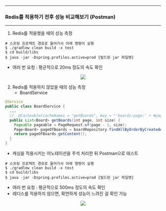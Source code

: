 -----
### Redis를 적용하기 전후 성능 비교해보기 (Postman)
-----
1. Redis를 적용했을 때의 성능 측정
```
# 스프링 프로젝트 경로로 들어가서 아래 명령어 실행
$ ./gradlew clean build -x test 
$ cd build/libs
$ java -jar -Dspring.profiles.active=prod {빌드된 jar 파일명}
```
  - 여러 번 요청 : 평균적으로 20ms 정도의 속도 확인
<div align="center">
<img src="https://github.com/user-attachments/assets/74f344ea-1eaa-4c6e-958e-ec0eec83327b">
</div>

2. Redis를 적용하지 않았을 때의 성능 측정
   - BoardService
```java
@Service
public class BoardService {
  ...
  //  @Cacheable(cacheNames = "getBoards", key = "'boards:page:' + #page + ':size:' + #size", cacheManager = "boardCacheManager")
  public List<Board> getBoards(int page, int size) {
    Pageable pageable = PageRequest.of(page - 1, size);
    Page<Board> pageOfBoards = boardRepository.findAllByOrderByCreatedAtDesc(pageable);
    return pageOfBoards.getContent();
  }
}
```
  - 캐싱을 적용시키는 어노테이션을 주석 처리한 뒤 Postman으로 테스트
```
# 스프링 프로젝트 경로로 들어가서 아래 명령어 실행
$ ./gradlew clean build -x test 
$ cd build/libs
$ java -jar -Dspring.profiles.active=prod {빌드된 jar 파일명}
```
  - 여러 번 요청 : 평균적으로 500ms 정도의 속도 확인
  - 레디스를 적용하지 않으면, 확연하게 성능이 느려진 걸 확인 가능

<div align="center">
<img src="https://github.com/user-attachments/assets/9cf0fc0b-8874-4f3d-ad89-c476d0c682d5">
</div>
